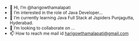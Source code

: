 - 👋 Hi, I’m @harigowthamalapati
- 👀 I’m interested in the role of Java Developer...
- 🌱 I’m currently learning Java Full Stack at Jspiders Punjagutta, Hyderabad.
- 💞️ I’m looking to collaborate on ...
- 📫 How to reach me mail id harigowthamalapati@gmail.com

<!---
harigowthamalapati/harigowthamalapati is a ✨ special ✨ repository because its `README.md` (this file) appears on your GitHub profile.
You can click the Preview link to take a look at your changes.
--->

